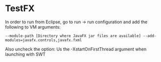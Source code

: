 # TestFX

In order to run from Eclipse, go to run -> run configuration and add the following to VM arguments:

```
--module-path [Directory where JavaFX jar files are available] --add-modules=javafx.controls,javafx.fxml
```

Also uncheck the option: Us the -XstartOnFirstThread argument when launching with SWT
